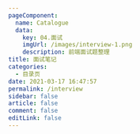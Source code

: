 ```yaml
---
pageComponent:
  name: Catalogue
  data:
    key: 04.面试
    imgUrl: /images/interview-1.png
    description: 前端面试题整理
title: 面试笔记
categories:
  - 目录页
date: 2021-03-17 16:47:57
permalink: /interview
sidebar: false
article: false
comment: false
editLink: false
---
```

